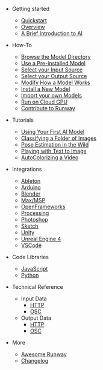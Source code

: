 * Getting started
    * [Quickstart](quickstart.md)
    * [Overview](overview.md)
    * [A Brief Introduction to AI](intro-to-ai.md)

* How-To
    * [Browse the Model Directory](quickstart.md)
    * [Use a Pre-installed Model](quickstart.md)
    * [Select your Input Source](quickstart.md)
    * [Select your Output Source](quickstart.md)
    * [Modify How a Model Works](quickstart.md)
    * [Install a New Model](overview.md)
    * [Import your own Models](importing.md)
    * [Run on Cloud GPU](importing.md)
    * [Contribute to Runway](importing.md)

* Tutorials
    * [Using Your First AI Model](quickstart.md)
    * [Classifying a Folder of Images](overview.md)
    * [Pose Estimation in the Wild](overview.md)
    * [Playing with Text to Image](overview.md)
    * [AutoColorizing a Video](overview.md)

* Integrations 
    * [Ableton](helpers.md)
    * [Arduino](helpers.md)
    * [Blender](helpers.md)
    * [Max/MSP](helpers.md)
    * [OpenFrameworks](helpers.md)
    * [Processing](helpers.md)
    * [Photoshop](helpers.md)
    * [Sketch](helpers.md)
    * [Unity](integrations.md)
    * [Unreal Engine 4](helpers.md)
    * [VSCode](helpers.md)

* Code Libraries
    * [JavaScript](helpers.md)
    * [Python](helpers.md)

* Technical Reference
    * Input Data
        * [HTTP](deploy.md)
        * [OSC](helpers.md)
    * Output Data
        * [HTTP](deploy.md)
        * [OSC](helpers.md)

* More
    * [Awesome Runway](awesome.md)
    * [Changelog](changelog.md)
